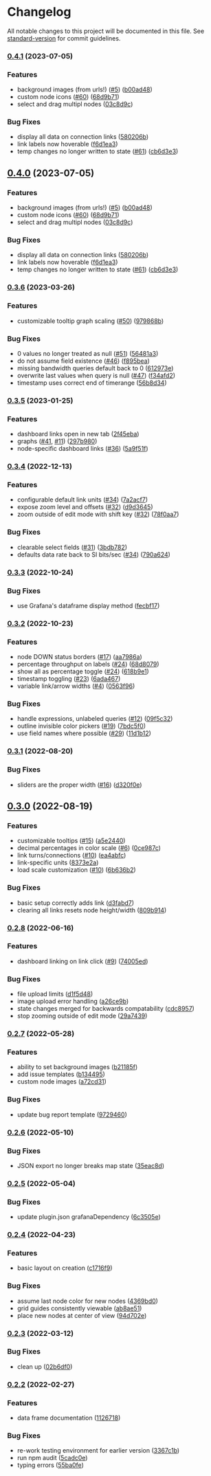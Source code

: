 # Changelog

All notable changes to this project will be documented in this file. See [standard-version](https://github.com/conventional-changelog/standard-version) for commit guidelines.

### [0.4.1](https://github.com/knightss27/grafana-network-weathermap/compare/v0.3.6...v0.4.1) (2023-07-05)


### Features

* background images (from urls!) ([#5](https://github.com/knightss27/grafana-network-weathermap/issues/5)) ([b00ad48](https://github.com/knightss27/grafana-network-weathermap/commit/b00ad48dd91911bc7a990212eb428bf5ebbb92c2))
* custom node icons ([#60](https://github.com/knightss27/grafana-network-weathermap/issues/60)) ([68d9b71](https://github.com/knightss27/grafana-network-weathermap/commit/68d9b717f2090ba632219ee8a0e9e6e3ef5a7f72))
* select and drag multipl nodes ([03c8d9c](https://github.com/knightss27/grafana-network-weathermap/commit/03c8d9c368d83fe136d2aaa7e10b1a4d71cd80f9))


### Bug Fixes

* display all data on connection links ([580206b](https://github.com/knightss27/grafana-network-weathermap/commit/580206b408260b3bee17a3e53054a96388c02d3c))
* link labels now hoverable ([f6d1ea3](https://github.com/knightss27/grafana-network-weathermap/commit/f6d1ea3550ebca76c40650361bc3ecdbf9033f5f))
* temp changes no longer written to state ([#61](https://github.com/knightss27/grafana-network-weathermap/issues/61)) ([cb6d3e3](https://github.com/knightss27/grafana-network-weathermap/commit/cb6d3e32876175ed32ea6c6ac934252d65f01e74))

## [0.4.0](https://github.com/knightss27/grafana-network-weathermap/compare/v0.3.6...v0.4.0) (2023-07-05)


### Features

* background images (from urls!) ([#5](https://github.com/knightss27/grafana-network-weathermap/issues/5)) ([b00ad48](https://github.com/knightss27/grafana-network-weathermap/commit/b00ad48dd91911bc7a990212eb428bf5ebbb92c2))
* custom node icons ([#60](https://github.com/knightss27/grafana-network-weathermap/issues/60)) ([68d9b71](https://github.com/knightss27/grafana-network-weathermap/commit/68d9b717f2090ba632219ee8a0e9e6e3ef5a7f72))
* select and drag multipl nodes ([03c8d9c](https://github.com/knightss27/grafana-network-weathermap/commit/03c8d9c368d83fe136d2aaa7e10b1a4d71cd80f9))


### Bug Fixes

* display all data on connection links ([580206b](https://github.com/knightss27/grafana-network-weathermap/commit/580206b408260b3bee17a3e53054a96388c02d3c))
* link labels now hoverable ([f6d1ea3](https://github.com/knightss27/grafana-network-weathermap/commit/f6d1ea3550ebca76c40650361bc3ecdbf9033f5f))
* temp changes no longer written to state ([#61](https://github.com/knightss27/grafana-network-weathermap/issues/61)) ([cb6d3e3](https://github.com/knightss27/grafana-network-weathermap/commit/cb6d3e32876175ed32ea6c6ac934252d65f01e74))

### [0.3.6](https://github.com/knightss27/grafana-network-weathermap/compare/v0.3.5...v0.3.6) (2023-03-26)

### Features

- customizable tooltip graph scaling ([#50](https://github.com/knightss27/grafana-network-weathermap/issues/50)) ([979868b](https://github.com/knightss27/grafana-network-weathermap/commit/979868b3d6b265c518a855d042ba50350d083962))

### Bug Fixes

- 0 values no longer treated as null ([#51](https://github.com/knightss27/grafana-network-weathermap/issues/51)) ([56481a3](https://github.com/knightss27/grafana-network-weathermap/commit/56481a38a1441dd749e7ee9ab8f26b5fd0f1cf38))
- do not assume field existence ([#46](https://github.com/knightss27/grafana-network-weathermap/issues/46)) ([f895bea](https://github.com/knightss27/grafana-network-weathermap/commit/f895bea898e859348130959b59bc2bec6a82eaf6))
- missing bandwidth queries default back to 0 ([612973e](https://github.com/knightss27/grafana-network-weathermap/commit/612973e5341dfdd9540a809f633ffcaf8732d844))
- overwrite last values when query is null ([#47](https://github.com/knightss27/grafana-network-weathermap/issues/47)) ([f34afd2](https://github.com/knightss27/grafana-network-weathermap/commit/f34afd2e641b081265565712d0fb10eab461670e))
- timestamp uses correct end of timerange ([56b8d34](https://github.com/knightss27/grafana-network-weathermap/commit/56b8d34f3fec5015733c84ba0f767b3c38fced39))

### [0.3.5](https://github.com/knightss27/grafana-network-weathermap/compare/v0.3.4...v0.3.5) (2023-01-25)

### Features

- dashboard links open in new tab ([2f45eba](https://github.com/knightss27/grafana-network-weathermap/commit/2f45eba0744a724412a77a1dea30add4ea9a124a))
- graphs ([#41](https://github.com/knightss27/grafana-network-weathermap/issues/41), [#11](https://github.com/knightss27/grafana-network-weathermap/issues/11)) ([297b980](https://github.com/knightss27/grafana-network-weathermap/commit/297b98084d0dc04ab9b87030cba0bdf240400271))
- node-specific dashboard links ([#36](https://github.com/knightss27/grafana-network-weathermap/issues/36)) ([5a9f51f](https://github.com/knightss27/grafana-network-weathermap/commit/5a9f51fad90d3f2a5431bb4de8a45f378de1d77b))

### [0.3.4](https://github.com/knightss27/grafana-network-weathermap/compare/v0.3.3...v0.3.4) (2022-12-13)

### Features

- configurable default link units ([#34](https://github.com/knightss27/grafana-network-weathermap/issues/34)) ([7a2acf7](https://github.com/knightss27/grafana-network-weathermap/commit/7a2acf7a635fd4df659f79f92599732cc8442342))
- expose zoom level and offsets ([#32](https://github.com/knightss27/grafana-network-weathermap/issues/32)) ([d9d3645](https://github.com/knightss27/grafana-network-weathermap/commit/d9d36450bb1c11031fd6ce6f3189b75fbd19a120))
- zoom outside of edit mode with shift key ([#32](https://github.com/knightss27/grafana-network-weathermap/issues/32)) ([78f0aa7](https://github.com/knightss27/grafana-network-weathermap/commit/78f0aa76aea072362dfcf9b1fed9ee2c426c89ca))

### Bug Fixes

- clearable select fields ([#31](https://github.com/knightss27/grafana-network-weathermap/issues/31)) ([3bdb782](https://github.com/knightss27/grafana-network-weathermap/commit/3bdb7823b061ea783a9b895d0b3fe09011e8d5f7))
- defaults data rate back to SI bits/sec ([#34](https://github.com/knightss27/grafana-network-weathermap/issues/34)) ([790a624](https://github.com/knightss27/grafana-network-weathermap/commit/790a62421dc8d34823f7e974fbfc46bb28df65f1))

### [0.3.3](https://github.com/knightss27/grafana-network-weathermap/compare/v0.3.2...v0.3.3) (2022-10-24)

### Bug Fixes

- use Grafana's dataframe display method ([fecbf17](https://github.com/knightss27/grafana-network-weathermap/commit/fecbf174ab36a49ec4234f60cbe99284f5bb6843))

### [0.3.2](https://github.com/knightss27/grafana-network-weathermap/compare/v0.3.1...v0.3.2) (2022-10-23)

### Features

- node DOWN status borders ([#17](https://github.com/knightss27/grafana-network-weathermap/issues/17)) ([aa7986a](https://github.com/knightss27/grafana-network-weathermap/commit/aa7986a50812441e43151e0416a9c9fa0cbaaa4b))
- percentage throughput on labels ([#24](https://github.com/knightss27/grafana-network-weathermap/issues/24)) ([68d8079](https://github.com/knightss27/grafana-network-weathermap/commit/68d8079b9c175fd1f3d04c31d972c2f69821d840))
- show all as percentage toggle ([#24](https://github.com/knightss27/grafana-network-weathermap/issues/24)) ([618b9e1](https://github.com/knightss27/grafana-network-weathermap/commit/618b9e10b00ba2cf775c5ecfd70a90fbd439ccf3))
- timestamp toggling ([#23](https://github.com/knightss27/grafana-network-weathermap/issues/23)) ([6ada467](https://github.com/knightss27/grafana-network-weathermap/commit/6ada467f7697fe8abfccb51b25865e04aedc0630))
- variable link/arrow widths ([#4](https://github.com/knightss27/grafana-network-weathermap/issues/4)) ([0563f96](https://github.com/knightss27/grafana-network-weathermap/commit/0563f96948e5e17fdaf36ac628f32771fbe02f8d))

### Bug Fixes

- handle expressions, unlabeled queries ([#12](https://github.com/knightss27/grafana-network-weathermap/issues/12)) ([09f5c32](https://github.com/knightss27/grafana-network-weathermap/commit/09f5c32771ceb91b655dd4b1543faa5c4c75b48c))
- outline invisible color pickers ([#19](https://github.com/knightss27/grafana-network-weathermap/issues/19)) ([7bdc5f0](https://github.com/knightss27/grafana-network-weathermap/commit/7bdc5f02b078c9fcf487c2a1bd946ffad023ece7))
- use field names where possible ([#29](https://github.com/knightss27/grafana-network-weathermap/issues/29)) ([11d1b12](https://github.com/knightss27/grafana-network-weathermap/commit/11d1b125a9322e5fc1344ea86c4e93d8326206cb))

### [0.3.1](https://github.com/knightss27/grafana-network-weathermap/compare/v0.3.0...v0.3.1) (2022-08-20)

### Bug Fixes

- sliders are the proper width ([#16](https://github.com/knightss27/grafana-network-weathermap/issues/16)) ([d320f0e](https://github.com/knightss27/grafana-network-weathermap/commit/d320f0ed01b78d2b2188f46df122e1572799840d))

## [0.3.0](https://github.com/knightss27/grafana-network-weathermap/compare/v0.2.8...v0.3.0) (2022-08-19)

### Features

- customizable tooltips ([#15](https://github.com/knightss27/grafana-network-weathermap/issues/15)) ([a5e2440](https://github.com/knightss27/grafana-network-weathermap/commit/a5e2440889389a5c41d2f098809a4ccdb98d0b0c))
- decimal percentages in color scale ([#6](https://github.com/knightss27/grafana-network-weathermap/issues/6)) ([0ce987c](https://github.com/knightss27/grafana-network-weathermap/commit/0ce987c6b19f4f1a08abd2681d8ab60b34b31ae6))
- link turns/connections ([#10](https://github.com/knightss27/grafana-network-weathermap/issues/10)) ([ea4abfc](https://github.com/knightss27/grafana-network-weathermap/commit/ea4abfcd538e3dd4003b9c83a68338be786a556f))
- link-specific units ([8373e2a](https://github.com/knightss27/grafana-network-weathermap/commit/8373e2af609432938b97d14bf988f19df5dcc81a))
- load scale customization ([#10](https://github.com/knightss27/grafana-network-weathermap/issues/10)) ([6b636b2](https://github.com/knightss27/grafana-network-weathermap/commit/6b636b270630ce2d098eece8e1dc95f91bbff4fb))

### Bug Fixes

- basic setup correctly adds link ([d3fabd7](https://github.com/knightss27/grafana-network-weathermap/commit/d3fabd7a529f3cec59fbce14ab7de39f27a849d7))
- clearing all links resets node height/width ([809b914](https://github.com/knightss27/grafana-network-weathermap/commit/809b914568168f89f6b8be0241d012f6d75b63e1))

### [0.2.8](https://github.com/knightss27/grafana-network-weathermap/compare/v0.2.7...v0.2.8) (2022-06-16)

### Features

- dashboard linking on link click ([#9](https://github.com/knightss27/grafana-network-weathermap/issues/9)) ([74005ed](https://github.com/knightss27/grafana-network-weathermap/commit/74005ed234498d44fcc7d5f510fd59e452a425f9))

### Bug Fixes

- file upload limits ([d1f5d48](https://github.com/knightss27/grafana-network-weathermap/commit/d1f5d48ae4a8c1f4bf6bd81d816eeb53c811837a))
- image upload error handling ([a26ce9b](https://github.com/knightss27/grafana-network-weathermap/commit/a26ce9bf57951d2db12877ca83a56b5de4cbd33b))
- state changes merged for backwards compatability ([cdc8957](https://github.com/knightss27/grafana-network-weathermap/commit/cdc89578fb91d2f53c231bbb02155ba91c7c5d65))
- stop zooming outside of edit mode ([29a7439](https://github.com/knightss27/grafana-network-weathermap/commit/29a7439960f9c1d7dc2ea722fad7dbc4777bd730))

### [0.2.7](https://github.com/knightss27/grafana-network-weathermap/compare/v0.2.6...v0.2.7) (2022-05-28)

### Features

- ability to set background images ([b21185f](https://github.com/knightss27/grafana-network-weathermap/commit/b21185fe98d5e6dd17418646a67062b8cd4785ac))
- add issue templates ([b134495](https://github.com/knightss27/grafana-network-weathermap/commit/b1344959b3e4e396d766bac7366a66d23d4b74b6))
- custom node images ([a72cd31](https://github.com/knightss27/grafana-network-weathermap/commit/a72cd316995a522f6e15ec8481be3d5a56986d6f))

### Bug Fixes

- update bug report template ([9729460](https://github.com/knightss27/grafana-network-weathermap/commit/9729460085f0d44196c7486915da9ca74c417537))

### [0.2.6](https://github.com/knightss27/grafana-network-weathermap/compare/v0.2.5...v0.2.6) (2022-05-10)

### Bug Fixes

- JSON export no longer breaks map state ([35eac8d](https://github.com/knightss27/grafana-network-weathermap/commit/35eac8df211c3f8264f18d7becd9e9ff1dea812c))

### [0.2.5](https://github.com/knightss27/grafana-network-weathermap/compare/v0.2.4...v0.2.5) (2022-05-04)

### Bug Fixes

- update plugin.json grafanaDependency ([6c3505e](https://github.com/knightss27/grafana-network-weathermap/commit/6c3505efc271f41c3f6394cdb8505b7df810344e))

### [0.2.4](https://github.com/knightss27/grafana-network-weathermap/compare/v0.2.3...v0.2.4) (2022-04-23)

### Features

- basic layout on creation ([c1716f9](https://github.com/knightss27/grafana-network-weathermap/commit/c1716f9791ab675c287ac4e0794360a86f40c286))

### Bug Fixes

- assume last node color for new nodes ([4369bd0](https://github.com/knightss27/grafana-network-weathermap/commit/4369bd0fbfbe02531c6c9841029a9e5f522ccbae))
- grid guides consistently viewable ([ab8ae51](https://github.com/knightss27/grafana-network-weathermap/commit/ab8ae51500506ae696564eb470bf848a263b887e))
- place new nodes at center of view ([94d702e](https://github.com/knightss27/grafana-network-weathermap/commit/94d702e4b8f682e8e42a0d52d945bee97c7a3142))

### [0.2.3](https://github.com/knightss27/grafana-network-weathermap/compare/v0.2.2...v0.2.3) (2022-03-12)

### Bug Fixes

- clean up ([02b6df0](https://github.com/knightss27/grafana-network-weathermap/commit/02b6df0323eeb69ce02bcf81147edf458f134a5d))

### [0.2.2](https://github.com/knightss27/grafana-network-weathermap/compare/v0.1.0...v0.2.2) (2022-02-27)

### Features

- data frame documentation ([1126718](https://github.com/knightss27/grafana-network-weathermap/commit/1126718a7155a7fea04315955b7e654f86359a1c))

### Bug Fixes

- re-work testing environment for earlier version ([3367c1b](https://github.com/knightss27/grafana-network-weathermap/commit/3367c1b5ae7293369d2bafdca9b15935ccb9c855))
- run npm audit ([5cadc0e](https://github.com/knightss27/grafana-network-weathermap/commit/5cadc0e46c9ad916befb8c8b2aeaea89d8d44784))
- typing errors ([55ba0fe](https://github.com/knightss27/grafana-network-weathermap/commit/55ba0fec13207619605e42dec61c7a33e618ae84))
